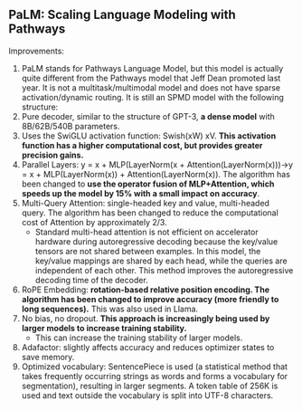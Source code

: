 ## PaLM: Scaling Language Modeling with Pathways

Improvements:
1. PaLM stands for Pathways Language Model, but this model is actually quite different from the Pathways model that Jeff Dean promoted last year. It is not a multitask/multimodal model and does not have sparse activation/dynamic routing. It is still an SPMD model with the following structure:
2. Pure decoder, similar to the structure of GPT-3, **a dense model** with 8B/62B/540B parameters.
3. Uses the SwiGLU activation function: Swish(xW) xV. **This activation function has a higher computational cost, but provides greater precision gains.**
4. Parallel Layers: y = x + MLP(LayerNorm(x + Attention(LayerNorm(x)))->y = x + MLP(LayerNorm(x)) + Attention(LayerNorm(x)). The algorithm has been changed to **use the operator fusion of MLP+Attention, which speeds up the model by 15% with a small impact on accuracy**.
5. Multi-Query Attention: single-headed key and value, multi-headed query. The algorithm has been changed to reduce the computational cost of Attention by approximately 2/3.
    * Standard multi-head attention is not efficient on accelerator hardware during autoregressive decoding because the key/value tensors are not shared between examples. In this model, the key/value mappings are shared by each head, while the queries are independent of each other. This method improves the autoregressive decoding time of the decoder.
6. RoPE Embedding: **rotation-based relative position encoding. The algorithm has been changed to improve accuracy (more friendly to long sequences).** This was also used in Llama.
7. No bias, no dropout. **This approach is increasingly being used by larger models to increase training stability.**
    * This can increase the training stability of larger models.
8. Adafactor: slightly affects accuracy and reduces optimizer states to save memory.
9. Optimized vocabulary: SentencePiece is used (a statistical method that takes frequently occurring strings as words and forms a vocabulary for segmentation), resulting in larger segments. A token table of 256K is used and text outside the vocabulary is split into UTF-8 characters. 

